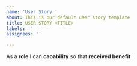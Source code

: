 ```yaml
---
name: 'User Story '
about: This is our default user story template
title: USER STORY <TITLE>
labels: ''
assignees: ''

---
```


As a **role** I can **caoability** so that **received benefit**
